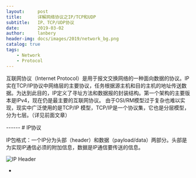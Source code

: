 ```yaml
---
layout:     post
title:      详解网络协议之IP/TCP和UDP
subtitle:   IP、TCP/UDP协议
date:       2019-03-02
author:     lanbery
header-img: docs/images/2019/network_bg.png
catalog: true
tags:
    - Network
    - Protocol	
---
```



<p class="section-indent">
互联网协议（Internet Protocol）是用于报文交换网络的一种面向数据的协议。IP实在TCP/IP协议中网络层的主要协议，任务根据源主机和目的主机的地址传送数据。为达到此目的，IP定义了寻址方法和数据报的封装结构。第一个架构的主要版本是IPv4，现在仍是最主要的互联网协议。
由于OSI/RM模型过于复杂也难以实现，现实中广泛使用的是TCP/IP 模型，TCP/IP是一个协议集，它也是分层模型，分为七层。（详见前面文章）
</p>
------
# IP协议

  IP包格式：一个IP分为头部（header）和数据（payload/data）两部分。头部是为实现IP通信必须的附加信息，数据是IP通信要传送的信息。

![IP Header](https://upload-images.jianshu.io/upload_images/2335234-f150b16a9f2b2142.png?imageMogr2/auto-orient/strip%7CimageView2/2/w/1000/format/webp?raw=true)

  * 

  